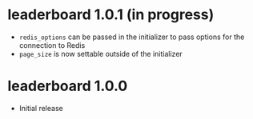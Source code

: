 # leaderboard 1.0.1 (in progress)

* `redis_options` can be passed in the initializer to pass options for the connection to Redis
 * `page_size` is now settable outside of the initializer

# leaderboard 1.0.0

 * Initial release
